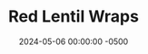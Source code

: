 ---
layout: post
title:  "Red Lentil Wraps"
date:   2024-05-06 00:00:00 -0500
categories:
- Recipes
- Bread
- Archive
permalink: /recipes/red-lentil-wraps
image: /assets/Food/Bread/Lentil Wrap/lentil-wrap.jpg
ing: redlentilwrap-ing
facts: redlentilwrap-facts
section1: 
start2: 
section2: 
start3: 
section3: 
start4: 
section4: 
start5: 
section5: 
Prep: 5
Rest: 
Cook: 15
Source1: https://www.youtube.com/watch?v=G9WpnpJ5vg4
Source2: 
whisk: https://s.samsungfood.com/JHRV5
tags: 
- wrap
- tortilla
- flatbread
- pizza
- dough
- red lentil
- lentil
- split lentil
- gluten free
- three ingredient
- 3 ingredient
- bread
- fiber
- bean
Description: These super simple wraps are gluten free, healthy, and high in fiber and protein. They only take 3 ingredients (if you even count salt and water as ingredients), are super simple to make, and great with any filling
Instructions: 
- Using a strainer, wash your lentils. Add to a large blender with water and salt. Let soak for 3 hours<br><br>

- After soaking, blend until smooth<br><br>

- Preheat a large pan over medium heat. Pour in the tortilla batter, and cook until the top has bubbles and appears dry. Flip and cook for an additional minute. Transfer to a plate or wire rack. Between each batch, re-blend the batter, and lightly spray the pan with oil<br><br>

- Don't make them too thin or they will fall apart when flipping or eating. With any failed tortillas, you can rip them into large chunks and air fry at 400F for about 5 minutes to make red lentil tortilla chips
---